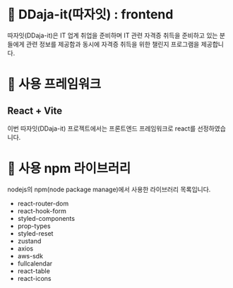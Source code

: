 🚀 DDaja-it(따자잇) : frontend
===============================

따자잇(DDaja-it)은 IT 업계 취업을 준비하며 IT 관련 자격증 취득을 준비하고 있는 분들에게 관련 정보를 제공함과 동시에 자격증 취득을 위한 챌린지 프로그램을 제공합니다.


# 🔆 사용 프레임워크

## React + Vite

이번 따자잇(DDaja-it) 프로젝트에서는 프론트엔드 프레임워크로 react를 선정하였습니다. 


# 🛒 사용 npm 라이브러리

nodejs의 npm(node package manage)에서 사용한 라이브러리 목록입니다.

* react-router-dom
* react-hook-form
* styled-components
* prop-types
* styled-reset
* zustand
* axios
* aws-sdk
* fullcalendar
* react-table
* react-icons

